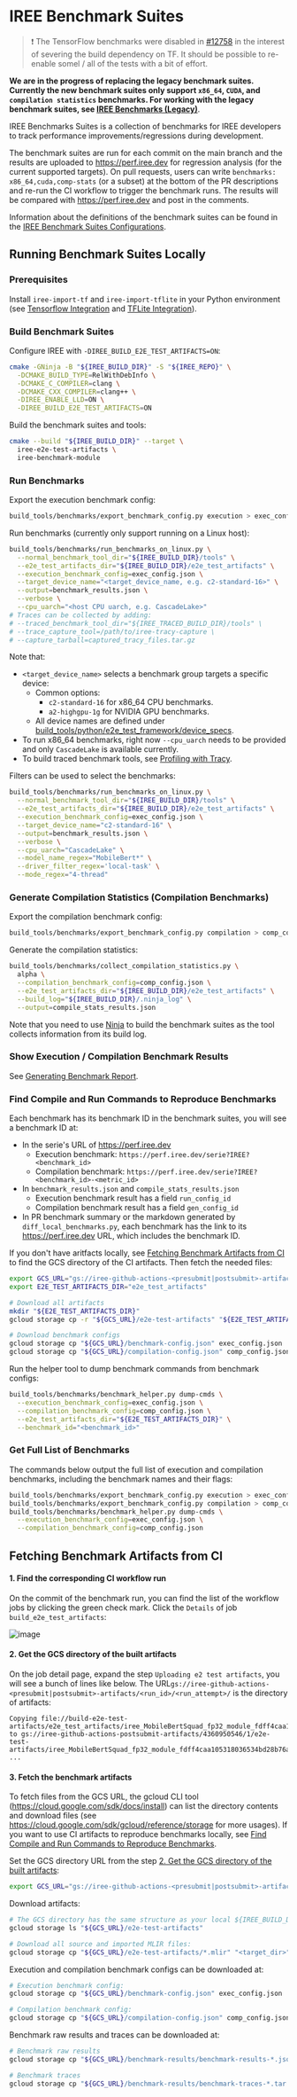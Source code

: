 # IREE Benchmark Suites

> :exclamation: The TensorFlow benchmarks were disabled in
[#12758](https://github.com/openxla/iree/pull/12758/) in the interest of
severing the build dependency on TF. It should be possible to re-enable somel /
all of the tests with a bit of effort.

**We are in the progress of replacing the legacy benchmark suites. Currently the
new benchmark suites only support `x86_64`, `CUDA`, and `compilation statistics`
benchmarks. For working with the legacy benchmark suites, see
[IREE Benchmarks (Legacy)](/benchmarks/README.md)**.

IREE Benchmarks Suites is a collection of benchmarks for IREE developers to
track performance improvements/regressions during development.

The benchmark suites are run for each commit on the main branch and the results
are uploaded to https://perf.iree.dev for regression analysis (for the current
supported targets). On pull requests, users can write `benchmarks:
x86_64,cuda,comp-stats` (or a subset) at the bottom of the PR descriptions and
re-run the CI workflow to trigger the benchmark runs. The results will be
compared with https://perf.iree.dev and post in the comments.

Information about the definitions of the benchmark suites can be found in the
[IREE Benchmark Suites Configurations](/build_tools/python/benchmark_suites/iree/README.md).

## Running Benchmark Suites Locally

### Prerequisites

Install `iree-import-tf` and `iree-import-tflite` in your Python environment
(see
[Tensorflow Integration](https://openxla.github.io/iree/getting-started/tensorflow/)
and
[TFLite Integration](https://openxla.github.io/iree/getting-started/tflite/)).

### Build Benchmark Suites

Configure IREE with `-DIREE_BUILD_E2E_TEST_ARTIFACTS=ON`:

```sh
cmake -GNinja -B "${IREE_BUILD_DIR}" -S "${IREE_REPO}" \
  -DCMAKE_BUILD_TYPE=RelWithDebInfo \
  -DCMAKE_C_COMPILER=clang \
  -DCMAKE_CXX_COMPILER=clang++ \
  -DIREE_ENABLE_LLD=ON \
  -DIREE_BUILD_E2E_TEST_ARTIFACTS=ON
```

Build the benchmark suites and tools:

```sh
cmake --build "${IREE_BUILD_DIR}" --target \
  iree-e2e-test-artifacts \
  iree-benchmark-module
```

### Run Benchmarks

Export the execution benchmark config:

```sh
build_tools/benchmarks/export_benchmark_config.py execution > exec_config.json
```

Run benchmarks (currently only support running on a Linux host):

```sh
build_tools/benchmarks/run_benchmarks_on_linux.py \
  --normal_benchmark_tool_dir="${IREE_BUILD_DIR}/tools" \
  --e2e_test_artifacts_dir="${IREE_BUILD_DIR}/e2e_test_artifacts" \
  --execution_benchmark_config=exec_config.json \
  --target_device_name="<target_device_name, e.g. c2-standard-16>" \
  --output=benchmark_results.json \
  --verbose \
  --cpu_uarch="<host CPU uarch, e.g. CascadeLake>"
# Traces can be collected by adding:
# --traced_benchmark_tool_dir="${IREE_TRACED_BUILD_DIR}/tools" \
# --trace_capture_tool=/path/to/iree-tracy-capture \
# --capture_tarball=captured_tracy_files.tar.gz
```

Note that:

-   `<target_device_name>` selects a benchmark group targets a specific device:
    -   Common options:
        -   `c2-standard-16` for x86_64 CPU benchmarks.
        -   `a2-highgpu-1g` for NVIDIA GPU benchmarks.
    -   All device names are defined under
        [build_tools/python/e2e_test_framework/device_specs](/build_tools/python/e2e_test_framework/device_specs).
-   To run x86_64 benchmarks, right now `--cpu_uarch` needs to be provided and
    only `CascadeLake` is available currently.
-   To build traced benchmark tools, see
    [Profiling with Tracy](/docs/developers/developing_iree/profiling_with_tracy.md).

Filters can be used to select the benchmarks:

```sh
build_tools/benchmarks/run_benchmarks_on_linux.py \
  --normal_benchmark_tool_dir="${IREE_BUILD_DIR}/tools" \
  --e2e_test_artifacts_dir="${IREE_BUILD_DIR}/e2e_test_artifacts" \
  --execution_benchmark_config=exec_config.json \
  --target_device_name="c2-standard-16" \
  --output=benchmark_results.json \
  --verbose \
  --cpu_uarch="CascadeLake" \
  --model_name_regex="MobileBert*" \
  --driver_filter_regex='local-task' \
  --mode_regex="4-thread"
```

### Generate Compilation Statistics (Compilation Benchmarks)

Export the compilation benchmark config:

```sh
build_tools/benchmarks/export_benchmark_config.py compilation > comp_config.json
```

Generate the compilation statistics:

```sh
build_tools/benchmarks/collect_compilation_statistics.py \
  alpha \
  --compilation_benchmark_config=comp_config.json \
  --e2e_test_artifacts_dir="${IREE_BUILD_DIR}/e2e_test_artifacts" \
  --build_log="${IREE_BUILD_DIR}/.ninja_log" \
  --output=compile_stats_results.json
```

Note that you need to use [Ninja](https://ninja-build.org/) to build the
benchmark suites as the tool collects information from its build log.

### Show Execution / Compilation Benchmark Results

See
[Generating Benchmark Report](/build_tools/benchmarks/README.md#generating-benchmark-report).

### Find Compile and Run Commands to Reproduce Benchmarks

Each benchmark has its benchmark ID in the benchmark suites, you will see a
benchmark ID at:

-   In the serie's URL of https://perf.iree.dev
    -   Execution benchmark: `https://perf.iree.dev/serie?IREE?<benchmark_id>`
    -   Compilation benchmark:
        `https://perf.iree.dev/serie?IREE?<benchmark_id>-<metric_id>`
-   In `benchmark_results.json` and `compile_stats_results.json`
    -   Execution benchmark result has a field `run_config_id`
    -   Compilation benchmark result has a field `gen_config_id`
-   In PR benchmark summary or the markdown generated by
    `diff_local_benchmarks.py`, each benchmark has the link to its
    https://perf.iree.dev URL, which includes the benchmark ID.

If you don't have aritfacts locally, see
[Fetching Benchmark Artifacts from CI](#fetching-benchmark-artifacts-from-ci) to
find the GCS directory of the CI artifacts. Then fetch the needed files:

```sh
export GCS_URL="gs://iree-github-actions-<presubmit|postsubmit>-artifacts/<run_id>/<run_attempt>"
export E2E_TEST_ARTIFACTS_DIR="e2e_test_artifacts"

# Download all artifacts
mkdir "${E2E_TEST_ARTIFACTS_DIR}"
gcloud storage cp -r "${GCS_URL}/e2e-test-artifacts" "${E2E_TEST_ARTIFACTS_DIR}"

# Download benchmark configs
gcloud storage cp "${GCS_URL}/benchmark-config.json" exec_config.json
gcloud storage cp "${GCS_URL}/compilation-config.json" comp_config.json
```

Run the helper tool to dump benchmark commands from benchmark configs:

```sh
build_tools/benchmarks/benchmark_helper.py dump-cmds \
  --execution_benchmark_config=exec_config.json \
  --compilation_benchmark_config=comp_config.json \
  --e2e_test_artifacts_dir="${E2E_TEST_ARTIFACTS_DIR}" \
  --benchmark_id="<benchmark_id>"
```

### Get Full List of Benchmarks

The commands below output the full list of execution and compilation benchmarks,
including the benchmark names and their flags:

```sh
build_tools/benchmarks/export_benchmark_config.py execution > exec_config.json
build_tools/benchmarks/export_benchmark_config.py compilation > comp_config.json
build_tools/benchmarks/benchmark_helper.py dump-cmds \
  --execution_benchmark_config=exec_config.json \
  --compilation_benchmark_config=comp_config.json
```

## Fetching Benchmark Artifacts from CI

#### 1. Find the corresponding CI workflow run

On the commit of the benchmark run, you can find the list of the workflow jobs
by clicking the green check mark. Click the `Details` of job
`build_e2e_test_artifacts`:

![image](https://user-images.githubusercontent.com/2104162/223781032-c22e2922-2bd7-422d-abc2-d6ef0d31b0f8.png)

#### 2. Get the GCS directory of the built artifacts

On the job detail page, expand the step `Uploading e2 test artifacts`, you will
see a bunch of lines like below. The
URL`gs://iree-github-actions-<presubmit|postsubmit>-artifacts/<run_id>/<run_attempt>/`
is the directory of artifacts:

```
Copying file://build-e2e-test-artifacts/e2e_test_artifacts/iree_MobileBertSquad_fp32_module_fdff4caa105318036534bd28b76a6fe34e6e2412752c1a000f50fafe7f01ef07/module.vmfb to gs://iree-github-actions-postsubmit-artifacts/4360950546/1/e2e-test-artifacts/iree_MobileBertSquad_fp32_module_fdff4caa105318036534bd28b76a6fe34e6e2412752c1a000f50fafe7f01ef07/module.vmfb
...
```

#### 3. Fetch the benchmark artifacts

To fetch files from the GCS URL, the gcloud CLI tool
(https://cloud.google.com/sdk/docs/install) can list the directory contents and
download files (see https://cloud.google.com/sdk/gcloud/reference/storage for
more usages). If you want to use CI artifacts to reproduce benchmarks locally,
see
[Find Compile and Run Commands to Reproduce Benchmarks](#find-compile-and-run-commands-to-reproduce-benchmarks).

Set the GCS directory URL from the step
[2. Get the GCS directory of the built artifacts](#2-get-the-gcs-directory-of-the-built-artifacts):

```sh
export GCS_URL="gs://iree-github-actions-<presubmit|postsubmit>-artifacts/<run_id>/<run_attempt>"
```

Download artifacts:

```sh
# The GCS directory has the same structure as your local ${IREE_BUILD_DIR}/e2e_test_artifacts.
gcloud storage ls "${GCS_URL}/e2e-test-artifacts"

# Download all source and imported MLIR files:
gcloud storage cp "${GCS_URL}/e2e-test-artifacts/*.mlir" "<target_dir>"
```

Execution and compilation benchmark configs can be downloaded at:

```sh
# Execution benchmark config:
gcloud storage cp "${GCS_URL}/benchmark-config.json" exec_config.json

# Compilation benchmark config:
gcloud storage cp "${GCS_URL}/compilation-config.json" comp_config.json
```

Benchmark raw results and traces can be downloaded at:

```sh
# Benchmark raw results
gcloud storage cp "${GCS_URL}/benchmark-results/benchmark-results-*.json" .

# Benchmark traces
gcloud storage cp "${GCS_URL}/benchmark-results/benchmark-traces-*.tar.gz" .
```
